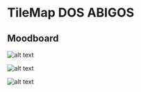 # TileMap DOS ABIGOS
## Moodboard
![alt text](https://cdn.discordapp.com/attachments/969199679000694804/969200292220518440/unknown.png)

![alt text](https://cdn.discordapp.com/attachments/969199679000694804/969200162578759700/unknown.png)

![alt text](https://cdn.discordapp.com/attachments/969199679000694804/969199804636880936/unknown.png)
